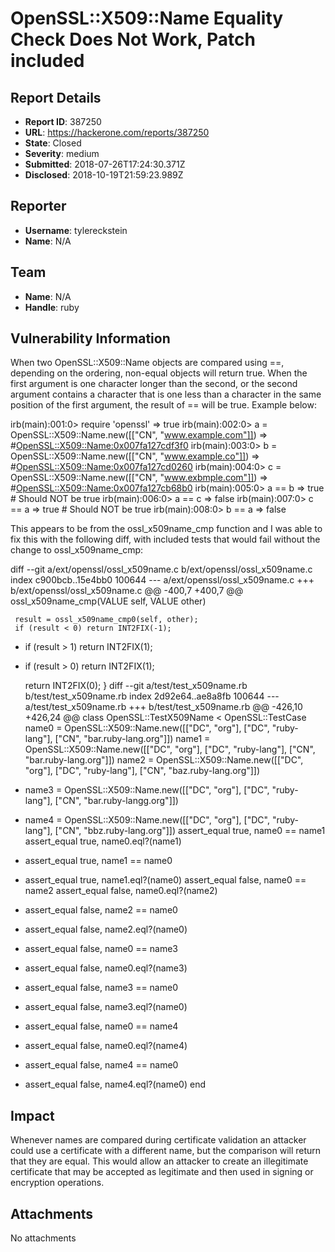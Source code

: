 # OpenSSL::X509::Name Equality Check Does Not Work, Patch included

## Report Details
- **Report ID**: 387250
- **URL**: https://hackerone.com/reports/387250
- **State**: Closed
- **Severity**: medium
- **Submitted**: 2018-07-26T17:24:30.371Z
- **Disclosed**: 2018-10-19T21:59:23.989Z

## Reporter
- **Username**: tylereckstein
- **Name**: N/A

## Team
- **Name**: N/A
- **Handle**: ruby

## Vulnerability Information
When two OpenSSL::X509::Name objects are compared using ==, depending on the ordering, non-equal objects will return true. When the first argument is one character longer than the second, or the second argument contains a character that is one less than a character in the same position of the first argument, the result of == will be true. Example below:

irb(main):001:0> require 'openssl'
=> true
irb(main):002:0> a = OpenSSL::X509::Name.new([["CN", "www.example.com"]])
=> #<OpenSSL::X509::Name:0x007fa127cdf3f0>
irb(main):003:0> b = OpenSSL::X509::Name.new([["CN", "www.example.co"]])
=> #<OpenSSL::X509::Name:0x007fa127cd0260>
irb(main):004:0> c = OpenSSL::X509::Name.new([["CN", "www.exbmple.com"]])
=> #<OpenSSL::X509::Name:0x007fa127cb68b0>
irb(main):005:0> a == b
=> true                    # Should NOT be true
irb(main):006:0> a == c
=> false
irb(main):007:0> c == a
=> true                    # Should NOT be true
irb(main):008:0> b == a
=> false



This appears to be from the ossl_x509name_cmp function and I was able to fix this with the following diff, with included tests that would fail without the change to ossl_x509name_cmp:

diff --git a/ext/openssl/ossl_x509name.c b/ext/openssl/ossl_x509name.c
index c900bcb..15e4bb0 100644
--- a/ext/openssl/ossl_x509name.c
+++ b/ext/openssl/ossl_x509name.c
@@ -400,7 +400,7 @@ ossl_x509name_cmp(VALUE self, VALUE other)

     result = ossl_x509name_cmp0(self, other);
     if (result < 0) return INT2FIX(-1);
-    if (result > 1) return INT2FIX(1);
+    if (result > 0) return INT2FIX(1);

     return INT2FIX(0);
 }
diff --git a/test/test_x509name.rb b/test/test_x509name.rb
index 2d92e64..ae8a8fb 100644
--- a/test/test_x509name.rb
+++ b/test/test_x509name.rb
@@ -426,10 +426,24 @@ class OpenSSL::TestX509Name < OpenSSL::TestCase
     name0 = OpenSSL::X509::Name.new([["DC", "org"], ["DC", "ruby-lang"], ["CN", "bar.ruby-lang.org"]])
     name1 = OpenSSL::X509::Name.new([["DC", "org"], ["DC", "ruby-lang"], ["CN", "bar.ruby-lang.org"]])
     name2 = OpenSSL::X509::Name.new([["DC", "org"], ["DC", "ruby-lang"], ["CN", "baz.ruby-lang.org"]])
+    name3 = OpenSSL::X509::Name.new([["DC", "org"], ["DC", "ruby-lang"], ["CN", "bar.ruby-langg.org"]])
+    name4 = OpenSSL::X509::Name.new([["DC", "org"], ["DC", "ruby-lang"], ["CN", "bbz.ruby-lang.org"]])
     assert_equal true, name0 == name1
     assert_equal true, name0.eql?(name1)
+    assert_equal true, name1 == name0
+    assert_equal true, name1.eql?(name0)
     assert_equal false, name0 == name2
     assert_equal false, name0.eql?(name2)
+    assert_equal false, name2 == name0
+    assert_equal false, name2.eql?(name0)
+    assert_equal false, name0 == name3
+    assert_equal false, name0.eql?(name3)
+    assert_equal false, name3 == name0
+    assert_equal false, name3.eql?(name0)
+    assert_equal false, name0 == name4
+    assert_equal false, name0.eql?(name4)
+    assert_equal false, name4 == name0
+    assert_equal false, name4.eql?(name0)
   end

## Impact

Whenever names are compared during certificate validation an attacker could use a certificate with a different name, but the comparison will return that they are equal. This would allow an attacker to create an illegitimate certificate that may be accepted as legitimate and then used in signing or encryption operations.

## Attachments
No attachments
